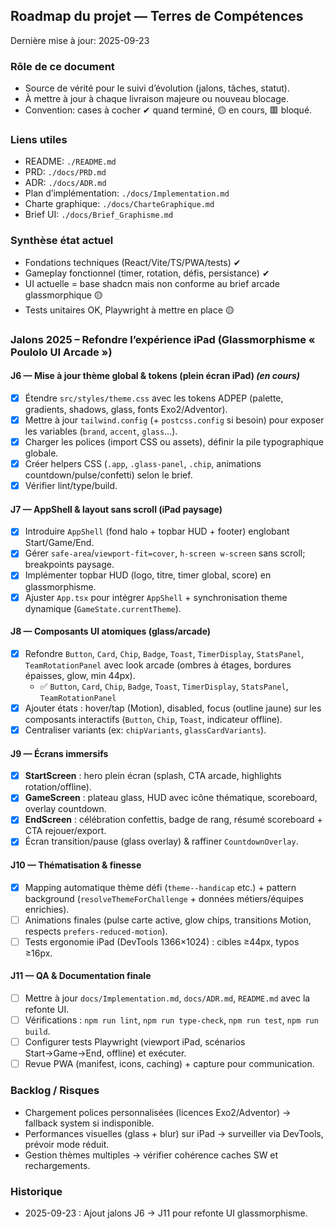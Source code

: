 ## Roadmap du projet — Terres de Compétences

Dernière mise à jour: 2025-09-23

### Rôle de ce document

- Source de vérité pour le suivi d’évolution (jalons, tâches, statut).
- À mettre à jour à chaque livraison majeure ou nouveau blocage.
- Convention: cases à cocher ✔ quand terminé, 🟡 en cours, 🟥 bloqué.

### Liens utiles

- README: `./README.md`
- PRD: `./docs/PRD.md`
- ADR: `./docs/ADR.md`
- Plan d’implémentation: `./docs/Implementation.md`
- Charte graphique: `./docs/CharteGraphique.md`
- Brief UI: `./docs/Brief_Graphisme.md`

### Synthèse état actuel

- Fondations techniques (React/Vite/TS/PWA/tests) ✔
- Gameplay fonctionnel (timer, rotation, défis, persistance) ✔
- UI actuelle = base shadcn mais non conforme au brief arcade glassmorphique 🟡
- Tests unitaires OK, Playwright à mettre en place 🟡

### Jalons 2025 – Refondre l’expérience iPad (Glassmorphisme « Poulolo UI Arcade »)

#### J6 — Mise à jour thème global & tokens (plein écran iPad) _(en cours)_

- [x] Étendre `src/styles/theme.css` avec les tokens ADPEP (palette, gradients, shadows, glass, fonts Exo2/Adventor).
- [x] Mettre à jour `tailwind.config` (+ `postcss.config` si besoin) pour exposer les variables (`brand`, `accent`, `glass`...).
- [x] Charger les polices (import CSS ou assets), définir la pile typographique globale.
- [x] Créer helpers CSS (`.app`, `.glass-panel`, `.chip`, animations countdown/pulse/confetti) selon le brief.
- [x] Vérifier lint/type/build.

#### J7 — AppShell & layout sans scroll (iPad paysage)

- [x] Introduire `AppShell` (fond halo + topbar HUD + footer) englobant Start/Game/End.
- [x] Gérer `safe-area`/`viewport-fit=cover`, `h-screen w-screen` sans scroll; breakpoints paysage.
- [x] Implémenter topbar HUD (logo, titre, timer global, score) en glassmorphisme.
- [x] Ajuster `App.tsx` pour intégrer `AppShell` + synchronisation theme dynamique (`GameState.currentTheme`).

#### J8 — Composants UI atomiques (glass/arcade)

- [x] Refondre `Button`, `Card`, `Chip`, `Badge`, `Toast`, `TimerDisplay`, `StatsPanel`, `TeamRotationPanel` avec look arcade (ombres à étages, bordures épaisses, glow, min 44px).
  - ✅ `Button`, `Card`, `Chip`, `Badge`, `Toast`, `TimerDisplay`, `StatsPanel`, `TeamRotationPanel`
- [x] Ajouter états : hover/tap (Motion), disabled, focus (outline jaune) sur les composants interactifs (`Button`, `Chip`, `Toast`, indicateur offline).
- [x] Centraliser variants (ex: `chipVariants`, `glassCardVariants`).

#### J9 — Écrans immersifs

- [x] **StartScreen** : hero plein écran (splash, CTA arcade, highlights rotation/offline).
- [x] **GameScreen** : plateau glass, HUD avec icône thématique, scoreboard, overlay countdown.
- [x] **EndScreen** : célébration confettis, badge de rang, résumé scoreboard + CTA rejouer/export.
- [x] Écran transition/pause (glass overlay) & raffiner `CountdownOverlay`.

#### J10 — Thématisation & finesse

- [x] Mapping automatique thème défi (`theme--handicap` etc.) + pattern background (`resolveThemeForChallenge` + données métiers/équipes enrichies).
- [ ] Animations finales (pulse carte active, glow chips, transitions Motion, respects `prefers-reduced-motion`).
- [ ] Tests ergonomie iPad (DevTools 1366×1024) : cibles ≥44px, typos ≥16px.

#### J11 — QA & Documentation finale

- [ ] Mettre à jour `docs/Implementation.md`, `docs/ADR.md`, `README.md` avec la refonte UI.
- [ ] Vérifications : `npm run lint`, `npm run type-check`, `npm run test`, `npm run build`.
- [ ] Configurer tests Playwright (viewport iPad, scénarios Start→Game→End, offline) et exécuter.
- [ ] Revue PWA (manifest, icons, caching) + capture pour communication.

### Backlog / Risques

- Chargement polices personnalisées (licences Exo2/Adventor) → fallback system si indisponible.
- Performances visuelles (glass + blur) sur iPad → surveiller via DevTools, prévoir mode réduit.
- Gestion thèmes multiples → vérifier cohérence caches SW et rechargements.

### Historique

- 2025-09-23 : Ajout jalons J6 → J11 pour refonte UI glassmorphisme.
